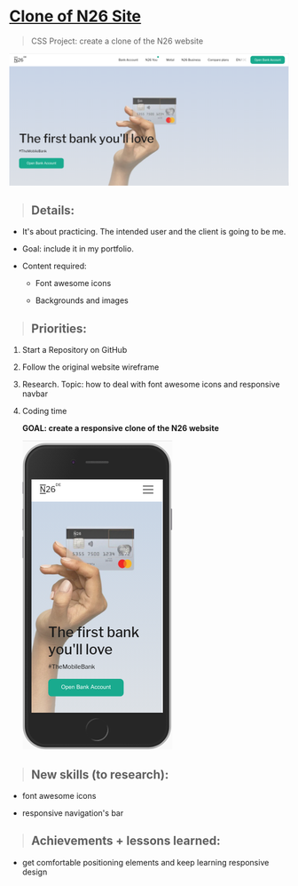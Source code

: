 # <a href="https://jseguraweb.github.io/n26-web-clone/">Clone of N26 Site</a>

> CSS Project: create a clone of the N26 website

![](screenshot.png)


> ## Details:

- It's about practicing. The intended user and the client is going to be me. 
- Goal: include it in my portfolio.
- Content required: 
    
    - Font awesome icons

    - Backgrounds and images

> ## Priorities:

1. Start a Repository on GitHub
2. Follow the original website wireframe
3. Research. Topic: how to deal with font awesome icons and responsive navbar
4. Coding time

    **GOAL: create a responsive clone of the N26 website**

    ![](screenshot2.png)

> ## New skills (to research):

- font awesome icons

- responsive navigation's bar

> ## Achievements + lessons learned:

- get comfortable positioning elements and keep learning responsive design
